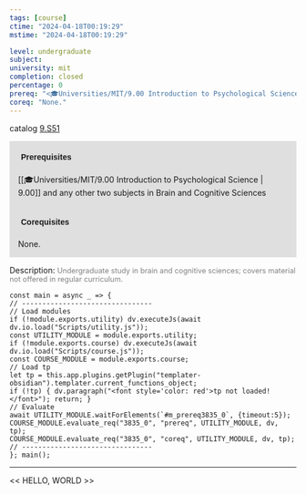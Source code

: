 ```yaml
---
tags: [course]
ctime: "2024-04-18T00:19:29"
mstime: "2024-04-18T00:19:29"

level: undergraduate
subject: 
university: mit
completion: closed
percentage: 0
prereq: "<🎓Universities/MIT/9.00 Introduction to Psychological Science> and any other two subjects in Brain and Cognitive Sciences"
coreq: "None."
---
```


catalog [9.S51](http://student.mit.edu/catalog/m9b.html#9.S51)

<span style="display: block; padding: 15px; background-color: rgb(100, 100, 100, 0.2);"><font id="m_prereq3835_0" style="display: block; font-family: Arial, sans-serif; font-weight: bold; padding: 5px">Prerequisites</font><br><span id="prereq3835_0">[[🎓Universities/MIT/9.00 Introduction to Psychological Science | 9.00]] and any other two subjects in Brain and Cognitive Sciences</span></span>
<span style="display: block; padding: 15px; background-color: rgb(100, 100, 100, 0.2);"><font id="m_coreq3835_0" style="display: block; font-family: Arial, sans-serif; font-weight: bold; padding: 5px">Corequisites</font><br><span id="coreq3835_0">None.</span></span>

<font style="">Description:</font>
<font style="color: grey; font-size: 0.8rem;">Undergraduate study in brain and cognitive sciences; covers material not offered in regular curriculum.</font>

```dataviewjs
const main = async _ => {
// --------------------------------
// Load modules
if (!module.exports.utility) dv.executeJs(await dv.io.load("Scripts/utility.js"));
const UTILITY_MODULE = module.exports.utility;
if (!module.exports.course) dv.executeJs(await dv.io.load("Scripts/course.js"));
const COURSE_MODULE = module.exports.course;
// Load tp
let tp = this.app.plugins.getPlugin("templater-obsidian").templater.current_functions_object;
if (!tp) { dv.paragraph("<font style='color: red'>tp not loaded!</font>"); return; }
// Evaluate
await UTILITY_MODULE.waitForElements(`#m_prereq3835_0`, {timeout:5});
COURSE_MODULE.evaluate_req("3835_0", "prereq", UTILITY_MODULE, dv, tp);
COURSE_MODULE.evaluate_req("3835_0", "coreq", UTILITY_MODULE, dv, tp);
// --------------------------------
}; main();
```

---

<< HELLO, WORLD >>
